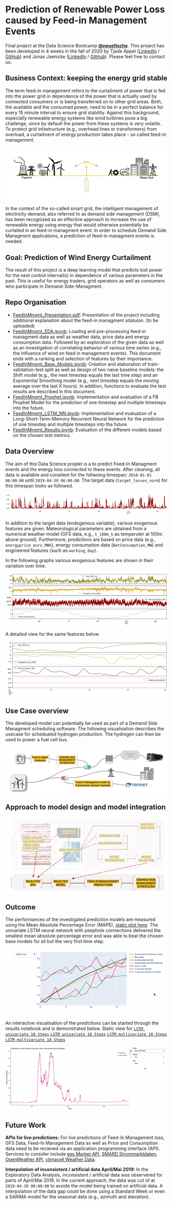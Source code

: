 # Prediction of Renewable Power Loss caused by Feed-in Management Events

Final project at the Data Science Bootcamp **[@neuefische](www.neuefische.de)**. This project has been developed in 4 weeks in the fall of 2020 by Tjade Appel ([LinkedIn](www.linkedin.com/in/tjade-appel) / [GitHub](https://github.com/tjade27)) and Jonas Jaenicke ([LinkedIn](www.linkedin.com/in/jonasjaenicke) / [GitHub](https://github.com/JonJae)). Please feel free to contact us.  




## Business Context: keeping the energy grid stable

The term feed-in management refers to the curtailment of power that is fed into the power grid in dependence of the power that is actually used by connected consumers or is being transferred on to other grid areas. Both, the available and the consumed power, need to be in a perfect balance for every 15 minute interval to ensure grid stability. Against this background, especially renewable energy systems like wind turbines pose a big challenge, since by default the power from these systems is very volatile. To protect grid infastructure (e.g., overhead lines or transformers) from overload, a curtailment of energy production takes place - so called feed-in management.

![balance](./figures/balance.png)

In the context of the so-called smart grid, the intelligent management of electricity demand, also referred to as demand side management (DSM), has been recognized as an effective approach to increase the use of renewable energy using energy that would otherwise potentially be curtailed in an feed-in managment event. In order to schedule Demand Side Managment applications, a prediction of feed-in managment events is needed. 



## Goal: Prediction of Wind Energy Curtailment

The result of this project is a deep learning model that predicts lost power for the next control interval(s) in dependence of various parameters in the past. This is useful for energy traders, grid operators as well as consumers who participate in Demand-Side-Managment. 



## Repo Organisation

- [FeedInMngmt_Presentation.pdf](FeedInMngmt_Presentation.pdf): Presentation of the project including additional explanation about the feed-in managment sitatuion. (to be uploaded)
- [FeedInMngmt_EDA.ipynb](FeedInMngmt_EDA.ipynb): Loading and pre-processing feed-in managment data as well as weather data, price data and energy consumption data. Followed by an exploration of the given data as well as an investigation of correlating behavior of various time series (e.g., the influence of wind on feed in management events). This document ends with a ranking and selection of features by their importance.  
- [FeedInMngmt_Base_Models.ipynb](FeedInMngmt_Base_Models.ipynb): Creation and elaboration of train-validation-test split as well as design of two naive baseline models: the Shift model (e.g., the next timestep equals the last time step) and an  Exponential Smoothing model (e.g., next timestep equals the moving average over the last X hours). In addition, functions to evaluate the test results are described in this document.  
- [FeedInMngmt_Prophet.ipynb](FeedInMngmt_Prophet.ipynb): Implementation and evaluation of a FB Prophet Model for the prediction of one timestep and multiple timesteps into the future. 
- [FeedInMngmt_LSTM_NN.ipynb](FeedInMngmt_LSTM_NN.ipynb): Implementation and evaluation of a Long-Short-Term-Memory Recurrent Neural Network for the prediction of one timestep and multiple timesteps into the future. 
- [FeedInMngmt_Results.ipynb](FeedInMngmt_Results.ipynb): Evaluation of the different models based on the chosen test metrics. 




## Data Overview

The aim of this Data Science projekt is a to predict Feed-In Managment events and the energy loss connected to these events. After cleaning, all data is available and consitent for the follwoing timespan:  `2018-01-01 06:00:00` until `2019-04-30 06:00:00`. 
The  target data (`target_losses_norm`) for this timespan looks as followed. 

<img src="./figures/overview_target.png" style="zoom:80%;" />

In addition to the target data (endogenous variable), various exogenous features are given. Meteorological parameters are obtained from a  numerical weather model (GFS data, e.g., `t_100m_k` as temperuter at 100m above ground). Furthermore, predictions are based on price data (e.g., `energyprice_euro_MWh`), energy consumption data (`NetConsumption_MW`) and engineered features (such as `working_day`). 

In the  following graphs various exogenous features are shown in their variation over time. 

![data_overview1](./figures/data_overview1.png)

A detailed view for the same features below. 

<img src="./figures/data_overview2.png" style="zoom:80%;" />



##  Use Case overview

The developed model can potentially be used as part of a Demand Side Managment scheduling software. The following visualisation describes the usecase for schedualed hydrogen production. The hydrogen can then be used to power a fuel cell bus. 

<img src="./figures/overview_DMS_FIM.png" alt="dsm_vis" style="zoom:80%;" />



## Approach to model design and model integration

<img src="./figures/workflow.png" alt="workflow" style="zoom:110%;" />

## Outcome

The performances of the investigated prediction models are measured using the Mean Absolute Percentage Error (MAPE), [static plot here](./figures/results_MAPE_test.png). The univariate LSTM neural network with peephole connections delivered the smallest mean absolute percentage error and was able to beat the chosen base models for all but the very first time step.

![results_MAPE_test](./figures/visualization_metrics_demo.gif)

An interactive visualisation of the predictions can be started through the results notebook and is demonstrated below. Static view for [`LSTM univariate 10 Steps`](https://github.com/JonJae/FeedInMngmt_prediction/blob/main/figures/vis_prediction_uni_10steps.png) [`LSTM univariate 18 Steps`](https://github.com/JonJae/FeedInMngmt_prediction/blob/main/figures/vis_prediction_uni_18steps.png) [`LSTM multivariate 10 Steps`](https://github.com/JonJae/FeedInMngmt_prediction/blob/main/figures/vis_prediction_multi_10steps.png) [`LSTM multivariate 18 Steps`](https://github.com/JonJae/FeedInMngmt_prediction/blob/main/figures/vis_prediction_multi_18steps.png)

![Results Predictionst](./figures/visualization_predictions_demo.gif)

## Future Work

**APIs for live predictions:** For live predictions of Feed-In Management loss, GFS Data, Feed-In  Management Data as well as Price and Consumption data need to be recieved via an application programming interface (API).  Services to consider include [eex Market API](https://www.eex.com/en/market-data/eex-group-datasource/api), [SMARD Strommarktdaten](https://www.smard.de/en/downloadcenter/download-market-data), [OpenWeather API](https://openweathermap.org/api), [climacell Weather Data](https://www.climacell.co/). 

**Interpolation of inconsistent / artificial data April/Mai 2019:** In the Exploratory Data Analysis, inconsistent / artificial data was observered for parts of April/Mai 2019. In the current approach, the data was cut of at `2019-04-30 06:00:00` to avoide the model  being trained on artificial data. A interpolation of the data gap could  be done using a Standard Week or even a SARIMA model for the seasonal data (e.g., azimuth and elevation).

